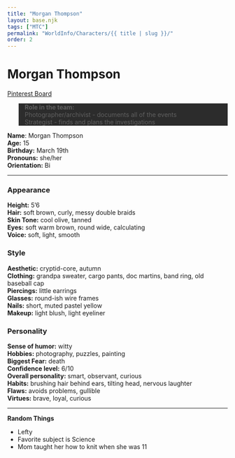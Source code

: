 ```yaml
---
title: "Morgan Thompson"
layout: base.njk
tags: ["MTC"]
permalink: "WorldInfo/Characters/{{ title | slug }}/"
order: 2
---
```


# Morgan Thompson

<a href="https://www.pinterest.com/iamizzyhome/oc-morgan/" target="_blank">Pinterest Board</a>

<blockquote style="background-color: #2c2c2c">
<p>
<b>Role in the team:</b>
<br>Photographer/archivist - documents all of the events 
<br> Strategist - finds and plans the investigations
</blockquote>
</p>

**Name**: Morgan Thompson\
**Age:** 15\
**Birthday:** March 19th\
**Pronouns:** she/her\
**Orientation:** Bi

---

### Appearance

**Height:** 5’6\
**Hair:** soft brown, curly, messy double braids\
**Skin Tone:** cool olive, tanned\
**Eyes:** soft warm brown, round wide, calculating\
**Voice:** soft, light, smooth

### Style

**Aesthetic:** cryptid-core, autumn\
**Clothing:** grandpa sweater, cargo pants, doc martins, band ring, old baseball cap\
**Piercings:** little earrings\
**Glasses:** round-ish wire frames\
**Nails:** short, muted pastel yellow\
**Makeup:** light blush, light eyeliner

### Personality

**Sense of humor:** witty\
**Hobbies:** photography, puzzles, painting\
**Biggest Fear:** death\
**Confidence level:** 6/10\
**Overall personality:** smart, observant, curious\
**Habits:** brushing hair behind ears, tilting head, nervous laughter\
**Flaws:** avoids problems, gullible\
**Virtues:** brave, loyal, curious

---

**Random Things**

- Lefty
- Favorite subject is Science
- Mom taught her how to knit when she was 11
